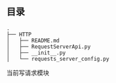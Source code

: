 ## 目录

    .
    ├── HTTP
    │   ├── README.md
    │   ├── RequestServerApi.py
    │   ├── __init__.py
    │   └── requests_server_config.py


当前写请求模块